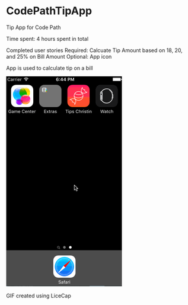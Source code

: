 # CodePathTipApp
Tip App for Code Path

Time spent: 4 hours spent in total

Completed user stories
Required: Calcuate Tip Amount based on 18, 20, and 25% on Bill Amount
Optional: App icon

App is used to calculate tip on a bill

![alt tag](https://github.com/cheechlorraine/CodePathTipApp/blob/master/TipApp.gif)

GIF created using LiceCap
